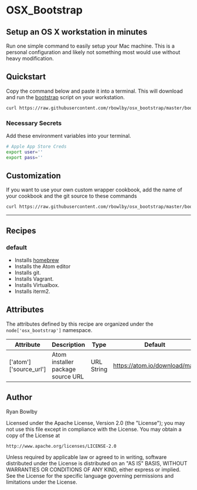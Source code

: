 # OSX_Bootstrap

## Setup an OS X workstation in minutes

Run one simple command to easily setup your Mac machine. This is a personal
configuration and likely not something most would use without heavy modification.

## Quickstart

Copy the command below and paste it into a terminal. This will download and run the [bootstrap](https://raw.githubusercontent.com/rbowlby/osx_bootstrap/master/bootstrap) script on your workstation.

```bash
curl https://raw.githubusercontent.com/rbowlby/osx_bootstrap/master/bootstrap | bash
```

### Necessary Secrets
Add these environment variables into your terminal.

```bash
# Apple App Store Creds
export user=''
export pass=''
```

## Customization
If you want to use your own custom wrapper cookbook, add the name of your cookbook and the git source to these commands

```bash
curl https://raw.githubusercontent.com/rbowlby/osx_bootstrap/master/bootstrap | bash -s -- <your cookbook name> <your git source url>
```

----

## Recipes

### default
* Installs [homebrew](http://brew.sh)
* Installs the Atom editor
* Installs git.
* Installs Vagrant.
* Installs Virtualbox.
* Installs iterm2.

## Attributes

The attributes defined by this recipe are organized under the
`node['osx_bootstrap']` namespace.

Attribute | Description | Type   | Default
----------|-------------|--------|--------
['atom']['source_url'] | Atom installer package source URL | URL String | https://atom.io/download/mac

## Author

Ryan Bowlby

Licensed under the Apache License, Version 2.0 (the "License");
you may not use this file except in compliance with the License.
You may obtain a copy of the License at

    http://www.apache.org/licenses/LICENSE-2.0

Unless required by applicable law or agreed to in writing, software
distributed under the License is distributed on an "AS IS" BASIS,
WITHOUT WARRANTIES OR CONDITIONS OF ANY KIND, either express or implied.
See the License for the specific language governing permissions and
limitations under the License.
